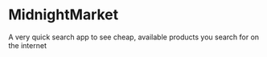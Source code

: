 # MidnightMarket
A very quick search app to see cheap, available products you search for on the internet
